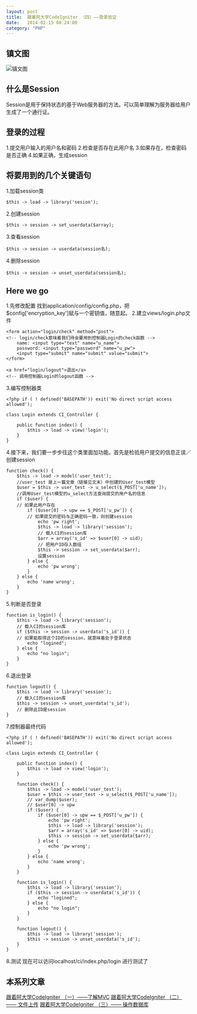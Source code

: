 ```yaml
---
layout: post
title:  跟着阿大学CodeIgniter （四）——登录验证
date:   2014-02-15 08:24:00
category: "PHP"
---
```


## 镇文图
![镇文图][1]

## 什么是Session
Session是用于保持状态的基于Web服务器的方法。可以简单理解为服务器给用户生成了一个通行证。

<!--more-->

## 登录的过程

1.提交用户输入的用户名和密码 
2.检查是否存在此用户名
3.如果存在，检查密码是否正确
4.如果正确，生成session

## 将要用到的几个关键语句

1.加载session类

    $this -> load -> library('sesion');
    
2.创建session

    $this -> session -> set_userdata($array);
    
3.查看session

    $this -> session -> userdata(session名);
    
4.删除session

    $this -> session -> unset_userdata(session名);

## Here we go

1.先修改配置
找到application/config/config.php，把$config['encryption_key']赋与一个密钥值，随意起。
2.建立views/login.php文件

	<form action="login/check" method="post">
	<!-- login/check意味着我们待会要用到控制器Login的check函数 -->
		name: <input type="text" name="u_name">
		password: <input type="password" name="u_pw">
		<input type="submit" name="submit" value="submit">
	</form>
	
	<a href="login/logout">退出</a>
	<!-- 调用控制器Login的logout函数 -->

3.编写控制器类

    <?php if ( ! defined('BASEPATH')) exit('No direct script access allowed');

    class Login extends CI_Controller {
    
        public function index() {
            $this -> load -> view('login');
        }
    }

4.接下来，我们要一步步往这个类里面加功能。首先是检验用户提交的信息正误／创建session

    function check() {
        $this -> load -> model('user_test');
        //user_test 是上一篇文章（链接见文末）中创建的User_test模型
        $user = $this -> user_test -> u_select($_POST['u_name']);
        //调用User_test模型的u_select方法查询提交的用户名的信息
        if ($user) {
        // 如果此用户存在
            if ($user[0] -> upw == $_POST['u_pw']) {
            // 如果提交的密码与正确密码一致，则创建session
                echo 'pw right';
                $this -> load -> library('session');
                // 载入CI的session库
                $arr = array('s_id' => $user[0] -> uid);
                // 把用户ID存入数组
                $this -> session -> set_userdata($arr);
                设置session
            } else {
                echo 'pw wrong';
            }
        } else {
            echo 'name wrong';
        }
    }

5.判断是否登录

    function is_login() {
        $this -> load -> library('session');
        // 载入CI的session库
        if ($this -> session -> userdata('s_id')) {
        // 如果能取得这个ID的session，就意味着处于登录状态
            echo "logined";
        } else {
            echo "no login";
        }
    }

6.退出登录
    
    function logout() {
        $this -> load -> library('session');
        // 载入CI的session库
        $this -> session -> unset_userdata('s_id');
        // 删除此ID是session
    }

7.控制器最终代码

    <?php if ( ! defined('BASEPATH')) exit('No direct script access allowed');
    
    class Login extends CI_Controller {
    
        public function index() {
            $this -> load -> view('login');
        }
    
        function check() {
            $this -> load -> model('user_test');
            $user = $this -> user_test -> u_select($_POST['u_name']);
            // var_dump($user);
            // $user[0] -> upw
            if ($user) {
                if ($user[0] -> upw == $_POST['u_pw']) {
                    echo 'pw right';
                    $this -> load -> library('session');
                    $arr = array('s_id' => $user[0] -> uid);
                    $this -> session -> set_userdata($arr);
                } else {
                    echo 'pw wrong';
                }
            } else {
                echo 'name wrong';
            }
        }
    
        function is_login() {
            $this -> load -> library('session');
            if ($this -> session -> userdata('s_id')) {
                echo "logined";
            } else {
                echo "no login";
            }
        }
    
        function logout() {
            $this -> load -> library('session');
            $this -> session -> unset_userdata('s_id');
        }
    }

8.测试
现在可以访问localhost/ci/index.php/login 进行测试了

## 本系列文章
[跟着阿大学CodeIgniter （一）——了解MVC](http://blog.segmentfault.com/younglaker/1190000000392848)
[跟着阿大学CodeIgniter （二）—— 文件上传](http://blog.segmentfault.com/younglaker/1190000000396029)
[跟着阿大学CodeIgniter （三）—— 操作数据库](http://blog.segmentfault.com/younglaker/1190000000402287)


  [1]: http://segmentfault.com/img/bVbSFL
